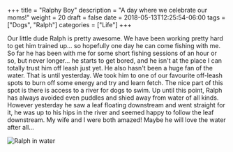 +++
title = "Ralphy Boy"
description = "A day where we celebrate our moms!"
weight = 20
draft = false
date = 2018-05-13T12:25:54-06:00
tags = ["Dogs", "Ralph"]
categories = ["Life"]
+++

Our little dude Ralph is pretty awesome. We have been working pretty hard to get him trained up... so hopefully one day he can come fishing with me. So far he has been with me for some short fishing sessions of an hour or so, but never longer... he starts to get bored, and he isn't at the place I can totally trust him off leash just yet. He also hasn't been a huge fan of the water. That is until yesterday. We took him to one of our favourite off-leash spots to burn off some energy and try and learn fetch. The nice part of this spot is there is access to a river for dogs to swim. Up until this point, Ralph has always avoided even puddles and shied away from water of all kinds. However yesterday he saw a leaf floating downstream and went straight for it, he was up to his hips in the river and seemed happy to follow the leaf downstream. My wife and I were both amazed! Maybe he will love the water after all...

![Ralph in water](/img/posts/ralph-boy/ralph-in-water.jpg#center)
